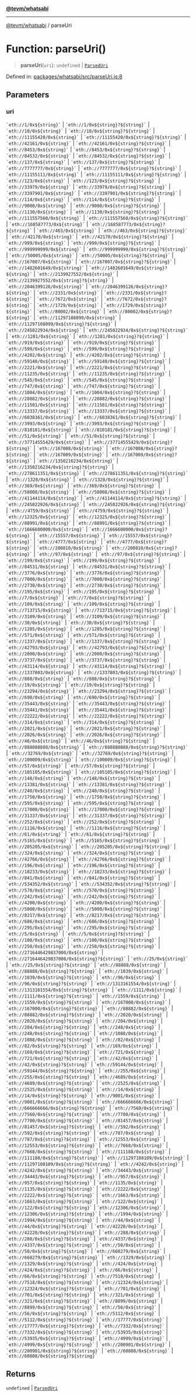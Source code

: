 [**@tevm/whatsabi**](../README.md)

***

[@tevm/whatsabi](../globals.md) / parseUri

# Function: parseUri()

> **parseUri**(`uri`): `undefined` \| [`ParsedUri`](../type-aliases/ParsedUri.md)

Defined in: [packages/whatsabi/src/parseUri.js:8](https://github.com/evmts/compiler/blob/main/packages/whatsabi/src/parseUri.js#L8)

## Parameters

### uri

`` `eth://1/0x${string}` `` | `` `eth://1/0x${string}?${string}` `` | `` `eth://10/0x${string}` `` | `` `eth://10/0x${string}?${string}` `` | `` `eth://11155420/0x${string}` `` | `` `eth://11155420/0x${string}?${string}` `` | `` `eth://42161/0x${string}` `` | `` `eth://42161/0x${string}?${string}` `` | `` `eth://8453/0x${string}` `` | `` `eth://8453/0x${string}?${string}` `` | `` `eth://84532/0x${string}` `` | `` `eth://84532/0x${string}?${string}` `` | `` `eth://137/0x${string}` `` | `` `eth://137/0x${string}?${string}` `` | `` `eth://7777777/0x${string}` `` | `` `eth://7777777/0x${string}?${string}` `` | `` `eth://11155111/0x${string}` `` | `` `eth://11155111/0x${string}?${string}` `` | `` `eth://123/0x${string}` `` | `` `eth://123/0x${string}?${string}` `` | `` `eth://33979/0x${string}` `` | `` `eth://33979/0x${string}?${string}` `` | `` `eth://3397901/0x${string}` `` | `` `eth://3397901/0x${string}?${string}` `` | `` `eth://114/0x${string}` `` | `` `eth://114/0x${string}?${string}` `` | `` `eth://9000/0x${string}` `` | `` `eth://9000/0x${string}?${string}` `` | `` `eth://1130/0x${string}` `` | `` `eth://1130/0x${string}?${string}` `` | `` `eth://111557560/0x${string}` `` | `` `eth://111557560/0x${string}?${string}` `` | `` `eth://168587773/0x${string}` `` | `` `eth://168587773/0x${string}?${string}` `` | `` `eth://463/0x${string}` `` | `` `eth://463/0x${string}?${string}` `` | `` `eth://42170/0x${string}` `` | `` `eth://42170/0x${string}?${string}` `` | `` `eth://999/0x${string}` `` | `` `eth://999/0x${string}?${string}` `` | `` `eth://999999999/0x${string}` `` | `` `eth://999999999/0x${string}?${string}` `` | `` `eth://50005/0x${string}` `` | `` `eth://50005/0x${string}?${string}` `` | `` `eth://167007/0x${string}` `` | `` `eth://167007/0x${string}?${string}` `` | `` `eth://1482601649/0x${string}` `` | `` `eth://1482601649/0x${string}?${string}` `` | `` `eth://2139927552/0x${string}` `` | `` `eth://2139927552/0x${string}?${string}` `` | `` `eth://2046399126/0x${string}` `` | `` `eth://2046399126/0x${string}?${string}` `` | `` `eth://2331/0x${string}` `` | `` `eth://2331/0x${string}?${string}` `` | `` `eth://7672/0x${string}` `` | `` `eth://7672/0x${string}?${string}` `` | `` `eth://1729/0x${string}` `` | `` `eth://1729/0x${string}?${string}` `` | `` `eth://80002/0x${string}` `` | `` `eth://80002/0x${string}?${string}` `` | `` `eth://11297108099/0x${string}` `` | `` `eth://11297108099/0x${string}?${string}` `` | `` `eth://245022934/0x${string}` `` | `` `eth://245022934/0x${string}?${string}` `` | `` `eth://1281/0x${string}` `` | `` `eth://1281/0x${string}?${string}` `` | `` `eth://919/0x${string}` `` | `` `eth://919/0x${string}?${string}` `` | `` `eth://599/0x${string}` `` | `` `eth://599/0x${string}?${string}` `` | `` `eth://4202/0x${string}` `` | `` `eth://4202/0x${string}?${string}` `` | `` `eth://59140/0x${string}` `` | `` `eth://59140/0x${string}?${string}` `` | `` `eth://2221/0x${string}` `` | `` `eth://2221/0x${string}?${string}` `` | `` `eth://11235/0x${string}` `` | `` `eth://11235/0x${string}?${string}` `` | `` `eth://545/0x${string}` `` | `` `eth://545/0x${string}?${string}` `` | `` `eth://747/0x${string}` `` | `` `eth://747/0x${string}?${string}` `` | `` `eth://1004/0x${string}` `` | `` `eth://1004/0x${string}?${string}` `` | `` `eth://28882/0x${string}` `` | `` `eth://28882/0x${string}?${string}` `` | `` `eth://11501/0x${string}` `` | `` `eth://11501/0x${string}?${string}` `` | `` `eth://13337/0x${string}` `` | `` `eth://13337/0x${string}?${string}` `` | `` `eth://6038361/0x${string}` `` | `` `eth://6038361/0x${string}?${string}` `` | `` `eth://3993/0x${string}` `` | `` `eth://3993/0x${string}?${string}` `` | `` `eth://810181/0x${string}` `` | `` `eth://810181/0x${string}?${string}` `` | `` `eth://51/0x${string}` `` | `` `eth://51/0x${string}?${string}` `` | `` `eth://37714555429/0x${string}` `` | `` `eth://37714555429/0x${string}?${string}` `` | `` `eth://167008/0x${string}` `` | `` `eth://167008/0x${string}?${string}` `` | `` `eth://167009/0x${string}` `` | `` `eth://167009/0x${string}?${string}` `` | `` `eth://1350216234/0x${string}` `` | `` `eth://1350216234/0x${string}?${string}` `` | `` `eth://278611351/0x${string}` `` | `` `eth://278611351/0x${string}?${string}` `` | `` `eth://1328/0x${string}` `` | `` `eth://1328/0x${string}?${string}` `` | `` `eth://369/0x${string}` `` | `` `eth://369/0x${string}?${string}` `` | `` `eth://58008/0x${string}` `` | `` `eth://58008/0x${string}?${string}` `` | `` `eth://41144114/0x${string}` `` | `` `eth://41144114/0x${string}?${string}` `` | `` `eth://245022926/0x${string}` `` | `` `eth://245022926/0x${string}?${string}` `` | `` `eth://4759/0x${string}` `` | `` `eth://4759/0x${string}?${string}` `` | `` `eth://12325/0x${string}` `` | `` `eth://12325/0x${string}?${string}` `` | `` `eth://88991/0x${string}` `` | `` `eth://88991/0x${string}?${string}` `` | `` `eth://1666600000/0x${string}` `` | `` `eth://1666600000/0x${string}?${string}` `` | `` `eth://15557/0x${string}` `` | `` `eth://15557/0x${string}?${string}` `` | `` `eth://4777/0x${string}` `` | `` `eth://4777/0x${string}?${string}` `` | `` `eth://200810/0x${string}` `` | `` `eth://200810/0x${string}?${string}` `` | `` `eth://97/0x${string}` `` | `` `eth://97/0x${string}?${string}` `` | `` `eth://199/0x${string}` `` | `` `eth://199/0x${string}?${string}` `` | `` `eth://84531/0x${string}` `` | `` `eth://84531/0x${string}?${string}` `` | `` `eth://3776/0x${string}` `` | `` `eth://3776/0x${string}?${string}` `` | `` `eth://7000/0x${string}` `` | `` `eth://7000/0x${string}?${string}` `` | `` `eth://2730/0x${string}` `` | `` `eth://2730/0x${string}?${string}` `` | `` `eth://195/0x${string}` `` | `` `eth://195/0x${string}?${string}` `` | `` `eth://7/0x${string}` `` | `` `eth://7/0x${string}?${string}` `` | `` `eth://109/0x${string}` `` | `` `eth://109/0x${string}?${string}` `` | `` `eth://713715/0x${string}` `` | `` `eth://713715/0x${string}?${string}` `` | `` `eth://3109/0x${string}` `` | `` `eth://3109/0x${string}?${string}` `` | `` `eth://30/0x${string}` `` | `` `eth://30/0x${string}?${string}` `` | `` `eth://1285/0x${string}` `` | `` `eth://1285/0x${string}?${string}` `` | `` `eth://571/0x${string}` `` | `` `eth://571/0x${string}?${string}` `` | `` `eth://1337/0x${string}` `` | `` `eth://1337/0x${string}?${string}` `` | `` `eth://42793/0x${string}` `` | `` `eth://42793/0x${string}?${string}` `` | `` `eth://2000/0x${string}` `` | `` `eth://2000/0x${string}?${string}` `` | `` `eth://3737/0x${string}` `` | `` `eth://3737/0x${string}?${string}` `` | `` `eth://43114/0x${string}` `` | `` `eth://43114/0x${string}?${string}` `` | `` `eth://1337803/0x${string}` `` | `` `eth://1337803/0x${string}?${string}` `` | `` `eth://888/0x${string}` `` | `` `eth://888/0x${string}?${string}` `` | `` `eth://19/0x${string}` `` | `` `eth://19/0x${string}?${string}` `` | `` `eth://23294/0x${string}` `` | `` `eth://23294/0x${string}?${string}` `` | `` `eth://690/0x${string}` `` | `` `eth://690/0x${string}?${string}` `` | `` `eth://35443/0x${string}` `` | `` `eth://35443/0x${string}?${string}` `` | `` `eth://35441/0x${string}` `` | `` `eth://35441/0x${string}?${string}` `` | `` `eth://22222/0x${string}` `` | `` `eth://22222/0x${string}?${string}` `` | `` `eth://314/0x${string}` `` | `` `eth://314/0x${string}?${string}` `` | `` `eth://2021/0x${string}` `` | `` `eth://2021/0x${string}?${string}` `` | `` `eth://2026/0x${string}` `` | `` `eth://2026/0x${string}?${string}` `` | `` `eth://46/0x${string}` `` | `` `eth://46/0x${string}?${string}` `` | `` `eth://888888888/0x${string}` `` | `` `eth://888888888/0x${string}?${string}` `` | `` `eth://32769/0x${string}` `` | `` `eth://32769/0x${string}?${string}` `` | `` `eth://100009/0x${string}` `` | `` `eth://100009/0x${string}?${string}` `` | `` `eth://57/0x${string}` `` | `` `eth://57/0x${string}?${string}` `` | `` `eth://105105/0x${string}` `` | `` `eth://105105/0x${string}?${string}` `` | `` `eth://148/0x${string}` `` | `` `eth://148/0x${string}?${string}` `` | `` `eth://13381/0x${string}` `` | `` `eth://13381/0x${string}?${string}` `` | `` `eth://240/0x${string}` `` | `` `eth://240/0x${string}?${string}` `` | `` `eth://1750/0x${string}` `` | `` `eth://1750/0x${string}?${string}` `` | `` `eth://595/0x${string}` `` | `` `eth://595/0x${string}?${string}` `` | `` `eth://17000/0x${string}` `` | `` `eth://17000/0x${string}?${string}` `` | `` `eth://31337/0x${string}` `` | `` `eth://31337/0x${string}?${string}` `` | `` `eth://252/0x${string}` `` | `` `eth://252/0x${string}?${string}` `` | `` `eth://1116/0x${string}` `` | `` `eth://1116/0x${string}?${string}` `` | `` `eth://61/0x${string}` `` | `` `eth://61/0x${string}?${string}` `` | `` `eth://5165/0x${string}` `` | `` `eth://5165/0x${string}?${string}` `` | `` `eth://205205/0x${string}` `` | `` `eth://205205/0x${string}?${string}` `` | `` `eth://324/0x${string}` `` | `` `eth://324/0x${string}?${string}` `` | `` `eth://42766/0x${string}` `` | `` `eth://42766/0x${string}?${string}` `` | `` `eth://196/0x${string}` `` | `` `eth://196/0x${string}?${string}` `` | `` `eth://18233/0x${string}` `` | `` `eth://18233/0x${string}?${string}` `` | `` `eth://841/0x${string}` `` | `` `eth://841/0x${string}?${string}` `` | `` `eth://534352/0x${string}` `` | `` `eth://534352/0x${string}?${string}` `` | `` `eth://570/0x${string}` `` | `` `eth://570/0x${string}?${string}` `` | `` `eth://242/0x${string}` `` | `` `eth://242/0x${string}?${string}` `` | `` `eth://4200/0x${string}` `` | `` `eth://4200/0x${string}?${string}` `` | `` `eth://5000/0x${string}` `` | `` `eth://5000/0x${string}?${string}` `` | `` `eth://8217/0x${string}` `` | `` `eth://8217/0x${string}?${string}` `` | `` `eth://686/0x${string}` `` | `` `eth://686/0x${string}?${string}` `` | `` `eth://295/0x${string}` `` | `` `eth://295/0x${string}?${string}` `` | `` `eth://5/0x${string}` `` | `` `eth://5/0x${string}?${string}` `` | `` `eth://100/0x${string}` `` | `` `eth://100/0x${string}?${string}` `` | `` `eth://250/0x${string}` `` | `` `eth://250/0x${string}?${string}` `` | `` `eth://2716446429837000/0x${string}` `` | `` `eth://2716446429837000/0x${string}?${string}` `` | `` `eth://25/0x${string}` `` | `` `eth://25/0x${string}?${string}` `` | `` `eth://88888/0x${string}` `` | `` `eth://88888/0x${string}?${string}` `` | `` `eth://1039/0x${string}` `` | `` `eth://1039/0x${string}?${string}` `` | `` `eth://96/0x${string}` `` | `` `eth://96/0x${string}?${string}` `` | `` `eth://1313161554/0x${string}` `` | `` `eth://1313161554/0x${string}?${string}` `` | `` `eth://1111/0x${string}` `` | `` `eth://1111/0x${string}?${string}` `` | `` `eth://1559/0x${string}` `` | `` `eth://1559/0x${string}?${string}` `` | `` `eth://167000/0x${string}` `` | `` `eth://167000/0x${string}?${string}` `` | `` `eth://88882/0x${string}` `` | `` `eth://88882/0x${string}?${string}` `` | `` `eth://2020/0x${string}` `` | `` `eth://2020/0x${string}?${string}` `` | `` `eth://204/0x${string}` `` | `` `eth://204/0x${string}?${string}` `` | `` `eth://248/0x${string}` `` | `` `eth://248/0x${string}?${string}` `` | `` `eth://1088/0x${string}` `` | `` `eth://1088/0x${string}?${string}` `` | `` `eth://82/0x${string}` `` | `` `eth://82/0x${string}?${string}` `` | `` `eth://169/0x${string}` `` | `` `eth://169/0x${string}?${string}` `` | `` `eth://721/0x${string}` `` | `` `eth://721/0x${string}?${string}` `` | `` `eth://42/0x${string}` `` | `` `eth://42/0x${string}?${string}` `` | `` `eth://59144/0x${string}` `` | `` `eth://59144/0x${string}?${string}` `` | `` `eth://255/0x${string}` `` | `` `eth://255/0x${string}?${string}` `` | `` `eth://4689/0x${string}` `` | `` `eth://4689/0x${string}?${string}` `` | `` `eth://2525/0x${string}` `` | `` `eth://2525/0x${string}?${string}` `` | `` `eth://14/0x${string}` `` | `` `eth://14/0x${string}?${string}` `` | `` `eth://9001/0x${string}` `` | `` `eth://9001/0x${string}?${string}` `` | `` `eth://666666666/0x${string}` `` | `` `eth://666666666/0x${string}?${string}` `` | `` `eth://7560/0x${string}` `` | `` `eth://7560/0x${string}?${string}` `` | `` `eth://7700/0x${string}` `` | `` `eth://7700/0x${string}?${string}` `` | `` `eth://81457/0x${string}` `` | `` `eth://81457/0x${string}?${string}` `` | `` `eth://592/0x${string}` `` | `` `eth://592/0x${string}?${string}` `` | `` `eth://787/0x${string}` `` | `` `eth://787/0x${string}?${string}` `` | `` `eth://12553/0x${string}` `` | `` `eth://12553/0x${string}?${string}` `` | `` `eth://7668/0x${string}` `` | `` `eth://7668/0x${string}?${string}` `` | `` `eth://111188/0x${string}` `` | `` `eth://111188/0x${string}?${string}` `` | `` `eth://11297108109/0x${string}` `` | `` `eth://11297108109/0x${string}?${string}` `` | `` `eth://4242/0x${string}` `` | `` `eth://4242/0x${string}?${string}` `` | `` `eth://34443/0x${string}` `` | `` `eth://34443/0x${string}?${string}` `` | `` `eth://957/0x${string}` `` | `` `eth://957/0x${string}?${string}` `` | `` `eth://1135/0x${string}` `` | `` `eth://1135/0x${string}?${string}` `` | `` `eth://2222/0x${string}` `` | `` `eth://2222/0x${string}?${string}` `` | `` `eth://1663/0x${string}` `` | `` `eth://1663/0x${string}?${string}` `` | `` `eth://122/0x${string}` `` | `` `eth://122/0x${string}?${string}` `` | `` `eth://12306/0x${string}` `` | `` `eth://12306/0x${string}?${string}` `` | `` `eth://1994/0x${string}` `` | `` `eth://1994/0x${string}?${string}` `` | `` `eth://44/0x${string}` `` | `` `eth://44/0x${string}?${string}` `` | `` `eth://42220/0x${string}` `` | `` `eth://42220/0x${string}?${string}` `` | `` `eth://288/0x${string}` `` | `` `eth://288/0x${string}?${string}` `` | `` `eth://4337/0x${string}` `` | `` `eth://4337/0x${string}?${string}` `` | `` `eth://50/0x${string}` `` | `` `eth://50/0x${string}?${string}` `` | `` `eth://660279/0x${string}` `` | `` `eth://660279/0x${string}?${string}` `` | `` `eth://1329/0x${string}` `` | `` `eth://1329/0x${string}?${string}` `` | `` `eth://424/0x${string}` `` | `` `eth://424/0x${string}?${string}` `` | `` `eth://66/0x${string}` `` | `` `eth://66/0x${string}?${string}` `` | `` `eth://7518/0x${string}` `` | `` `eth://7518/0x${string}?${string}` `` | `` `eth://12324/0x${string}` `` | `` `eth://12324/0x${string}?${string}` `` | `` `eth://701/0x${string}` `` | `` `eth://701/0x${string}?${string}` `` | `` `eth://321/0x${string}` `` | `` `eth://321/0x${string}?${string}` `` | `` `eth://8899/0x${string}` `` | `` `eth://8899/0x${string}?${string}` `` | `` `eth://56/0x${string}` `` | `` `eth://56/0x${string}?${string}` `` | `` `eth://5112/0x${string}` `` | `` `eth://5112/0x${string}?${string}` `` | `` `eth://17777/0x${string}` `` | `` `eth://17777/0x${string}?${string}` `` | `` `eth://7332/0x${string}` `` | `` `eth://7332/0x${string}?${string}` `` | `` `eth://53935/0x${string}` `` | `` `eth://53935/0x${string}?${string}` `` | `` `eth://4999/0x${string}` `` | `` `eth://4999/0x${string}?${string}` `` | `` `eth://200901/0x${string}` `` | `` `eth://200901/0x${string}?${string}` `` | `` `eth://60808/0x${string}` `` | `` `eth://60808/0x${string}?${string}` ``

## Returns

`undefined` \| [`ParsedUri`](../type-aliases/ParsedUri.md)
